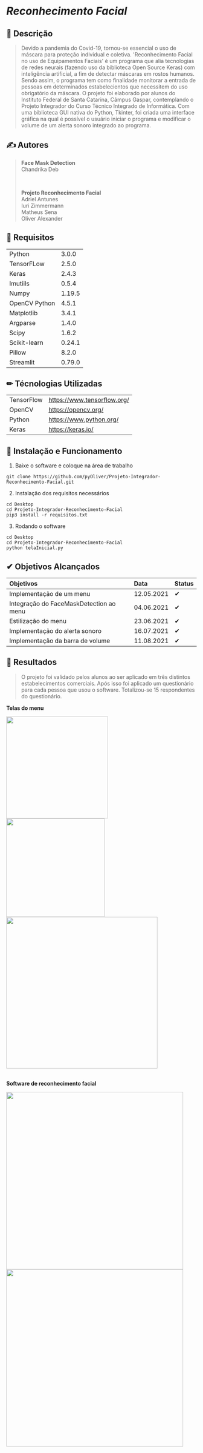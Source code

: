 # ***Reconhecimento Facial***

## 📕 Descrição
> Devido a pandemia do Covid-19, tornou-se essencial o uso de máscara para proteção individual e coletiva. 
> 'Reconhecimento Facial no uso de Equipamentos Faciais' é um programa que alia tecnologias de redes neurais
(fazendo uso da biblioteca Open Source Keras) com inteligência artificial, a fim de detectar máscaras em 
rostos humanos. Sendo assim, o programa tem como finalidade monitorar a entrada de pessoas em determinados 
estabelecientos que necessitem do uso obrigatório da máscara. O projeto foi elaborado por alunos do Instituto 
Federal de Santa Catarina, Câmpus Gaspar, contemplando o Projeto Integrador do Curso Técnico Integrado de 
Informática. Com uma biblioteca GUI nativa do Python, Tkinter, foi criada uma interface gráfica na qual é possível
o usuário iniciar o programa e modificar o volume de um alerta sonoro integrado ao programa.


## ✍ Autores
> **Face Mask Detection**  
> Chandrika Deb  
>
><br/>
>
> **Projeto Reconhecimento Facial**  
> Adriel Antunes  
> Iuri Zimmermann  
> Matheus Sena  
> Oliver Alexander

## 🚀 Requisitos 
|||
| :------- | :--- |
| Python | 3.0.0 | 
| TensorFLow | 2.5.0 |  
| Keras | 2.4.3 | 
| Imutiils | 0.5.4 |
| Numpy | 1.19.5 | 
| OpenCV Python | 4.5.1 | 
| Matplotlib | 3.4.1 | 
| Argparse | 1.4.0 | 
| Scipy | 1.6.2 | 
| Scikit-learn | 0.24.1 | 
| Pillow | 8.2.0 | 
| Streamlit | 0.79.0 | 

## ✏ Técnologias Utilizadas 
|||
| :------- | :--- |
| TensorFlow | https://www.tensorflow.org/ |  
| OpenCV | https://opencv.org/ | 
| Python | https://www.python.org/ |
| Keras | https://keras.io/ |  



## 📝 Instalação e Funcionamento
01. Baixe o software e coloque na área de trabalho
```
git clone https://github.com/pyOliver/Projeto-Integrador-Reconhecimento-Facial.git
```

02. Instalação dos requisitos necessários
```
cd Desktop
cd Projeto-Integrador-Reconhecimento-Facial  
pip3 install -r requisitos.txt  
```

03. Rodando o software  
```
cd Desktop  
cd Projeto-Integrador-Reconhecimento-Facial  
python telaInicial.py  
```

## ✔ Objetivos Alcançados
| Objetivos | Data | Status |
| :------- | :--- | :--- |
| Implementação de um menu | 12.05.2021 | ✔ |
| Integração do FaceMaskDetection ao menu | 04.06.2021 | ✔ |
| Estilização do menu | 23.06.2021 | ✔ |
| Implementação do alerta sonoro | 16.07.2021 | ✔ |
| Implementação da barra de volume | 11.08.2021 | ✔ |


## 🔑 Resultados
> O projeto foi validado pelos alunos ao ser aplicado em três distintos estabelecimentos comerciais. 
> Após isso foi aplicado um questionário para cada pessoa que usou o software. Totalizou-se 15 respondentes do questionário.  

**Telas do menu**
<div>  
  <img src="https://github.com/pyOliver/Projeto-Integrador-Reconhecimento-Facial/blob/main/Imagens/tela_principal.png" width=269/>
  <img src="https://github.com/pyOliver/Projeto-Integrador-Reconhecimento-Facial/blob/main/Imagens/tela_sobre.png" width=260/>
  <img src="https://github.com/pyOliver/Projeto-Integrador-Reconhecimento-Facial/blob/main/Imagens/tela_config.png" width=400/>  
</div>
  
<br/>  
  
**Software de reconhecimento facial**
<div> 
  <img src="https://github.com/pyOliver/Projeto-Integrador-Reconhecimento-Facial/blob/main/Imagens/tela_com_mask.png" width=468/>
  <img src="https://github.com/pyOliver/Projeto-Integrador-Reconhecimento-Facial/blob/main/Imagens/tela_sem_mask.png" width=468/>
</div>
